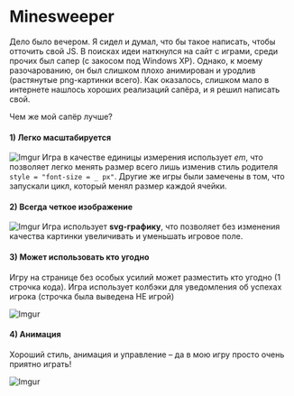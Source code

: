 # Minesweeper
Дело было вечером. Я сидел и думал, что бы такое написать, чтобы отточить свой JS.
В поисках идеи наткнулся на сайт с играми, среди прочих был сапер (с закосом под Windows XP).
Однако, к моему разочарованию, он был слишком плохо анимирован и уродлив (растянутые png-картинки всего).
Как оказалось, слишком мало в интернете нашлось хороших реализаций сапёра, и я решил написать свой.

Чем же мой сапёр лучше?

#### 1) Легко масштабируется
![Imgur](https://i.imgur.com/bHHaJzY.png)
Игра в качестве единицы измерения использует _em_, что позволяет легко менять размер всего лишь изменив
стиль родителя
`style = "font-size = _ px"`.
Другие же игры были замечены в том, что запускали цикл, который менял размер каждой ячейки.

#### 2) Всегда четкое изображение
![Imgur](https://i.imgur.com/tp1bhRv.png)
Игра использует __svg-графику__, что позволяет без изменения качества картинки увеличивать и уменьшать
игровое поле.

#### 3) Может использовать кто угодно
Игру на странице без особых усилий может разместить кто угодно (1 строчка кода).
Игра использует колбэки для уведомления об успехах игрока (строчка была выведена НЕ игрой)

![Imgur](https://i.imgur.com/ZH5s4VM.png)

#### 4) Анимация
Хороший стиль, анимация и управление – да в мою игру просто очень приятно играть!

![Imgur](https://i.imgur.com/H4DDvHb.gif)